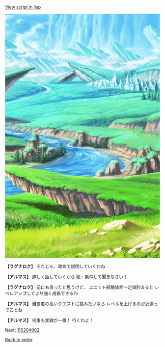[View script in lisp](../scripts/110204001.txt)

![plain.png](../images/backgrounds/plain.png)

**【ラグナロク】**
それじゃ、改めて説明していくわね

**【アルマス】**
詳しく話していくから
絶・集中して聞きなさい！

**【ラグナロク】**
前にも言ったと思うけど、
ユニット経験値が一定値貯まると
レベルアップしてより強く成長できるわ

**【アルマス】**
難易度の高いクエストに挑みたいなら
レベルを上げるのが近道ってことね

**【アルマス】**
何事も実戦が一番！
行くわよ！

Next: [110204002](110204002.md)

[Back to index](index.md)
